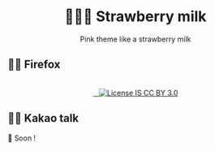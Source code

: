 <h1 align="center">🍓🥛🎨 Strawberry milk</h1>
<p align="center">Pink theme like a strawberry milk</p>

## 🦊🍓 Firefox
<div align="center">
    <img src="https://addons.cdn.mozilla.net/user-media/version-previews/full/1403/1403881.png" alt="" />
</div>
<br>
<div align="center">
    <a href="https://addons.mozilla.org/ko/firefox/addon/theme-strawberry-milk/">
        <img src="https://img.shields.io/amo/v/theme-strawberry-milk.svg?style=flat-square" alt="" />
        <img src="https://img.shields.io/amo/users/theme-strawberry-milk.svg?style=flat-square" alt="" />
    </a>
    <a href="https://addons.mozilla.org/ko/firefox/addon/theme-strawberry-milk/reviews/">
        <img src="https://img.shields.io/amo/stars/theme-strawberry-milk.svg?style=flat-square" alt="" />
    </a>
    <a href="./LICENSE">
        <img src="https://img.shields.io/badge/license-CC_BY_3.0-informational.svg?style=flat-square" alt="License IS CC BY 3.0" />
    </a>
</div>

## 🍫🍓 Kakao talk
🚧 Soon !